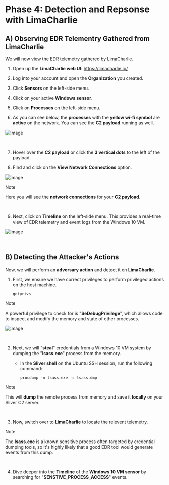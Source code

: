 # Phase 4: Detection and Repsonse with LimaCharlie

## A) Observing EDR Telementry Gathered from LimaCharlie

We will now view the EDR telemetry gathered by LimaCharlie.

1. Open up the **LimaCharlie web UI**: https://limacharlie.io/

2. Log into your account and open the **Organization** you created.
  
3. Click **Sensors** on the left-side menu.

4. Click on your active **Windows sensor**.

5. Click on **Processes** on the left-side menu.

6. As you can see below, the **processes** with the **yellow wi-fi symbol** are **active** on the network. You can see the **C2 payload** running as well.

![image](https://github.com/user-attachments/assets/6c71305b-752d-4fc8-a02b-1ee15e39d1b4)

</br>

7. Hover over the **C2 payload** or click the **3 vertical dots** to the left of the payload.

8. Find and click on the **View Network Connections** option.

![image](https://github.com/user-attachments/assets/ad7f0797-18c8-4a7c-90d2-d350468dfa17)

> [!NOTE]
> Here you will see the **network connections** for your **C2 payload**.

</br>

9. Next, click on **Timeline** on the left-side menu. This provides a real-time view of EDR telemetry and event logs from the Windows 10 VM.

![image](https://github.com/user-attachments/assets/5a19a744-a98b-4f12-8c81-01c14e632ddc)


</br>

## B) Detecting the Attacker's Actions

Now, we will perform an **adversary action** and detect it on **LimaCharlie**.

1. First, we ensure we have correct privileges to perform privileged actions on the host machine.
   
   ````
   getprivs
   ````

> [!NOTE]
> A powerful privilege to check for is "**SeDebugPrivilege**", which allows code to inspect and modify the memory and state of other processes.

![image](https://github.com/user-attachments/assets/a9953b42-7979-436a-a8f7-7d5b3ec70b37)

</br>

2. Next, we will "**steal**" credentials from a Windows 10 VM system by dumping the "**lsass.exe**" process from the memory.

   - In the **Sliver shell** on the Ubuntu SSH session, run the following command:

     ````
     procdump -n lsass.exe -s lsass.dmp
     ````

> [!NOTE]
> This will **dump** the remote process from memory and save it **locally** on your Sliver C2 server.

</br>

3. Now, switch over to **LimaCharlie** to locate the relevent telemetry.

> [!NOTE]
> The **lsass.exe** is a known sensitive process often targeted by credential dumping tools, so it's highly likely that a good EDR tool would generate events from this dump.

</br>

4. Dive deeper into the **Timeline** of the **Windows 10 VM sensor** by searching for "**SENSTIVE_PROCESS_ACCESS**" events.
